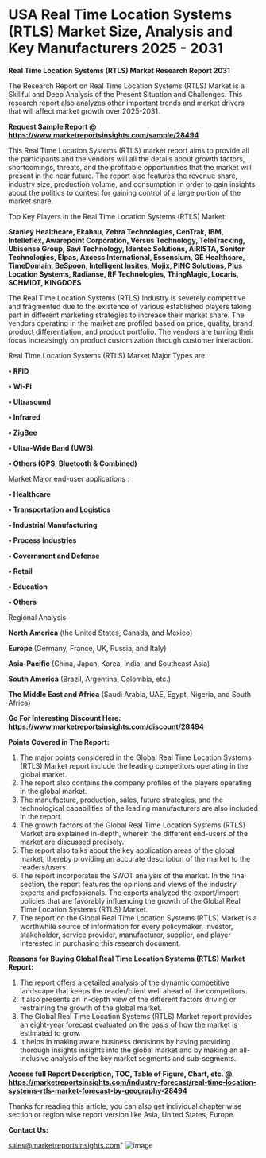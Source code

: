 # USA Real Time Location Systems (RTLS) Market Size, Analysis and Key Manufacturers 2025 - 2031

<strong>Real Time Location Systems (RTLS) Market Research Report 2031</strong>

The Research Report on Real Time Location Systems (RTLS) Market is a Skillful and Deep Analysis of the Present Situation and Challenges. This research report also analyzes other important trends and market drivers that will affect market growth over 2025-2031.

<strong>Request Sample Report @ <a href=https://www.marketreportsinsights.com/sample/28494>https://www.marketreportsinsights.com/sample/28494</a></strong>

This Real Time Location Systems (RTLS) market report aims to provide all the participants and the vendors will all the details about growth factors, shortcomings, threats, and the profitable opportunities that the market will present in the near future. The report also features the revenue share, industry size, production volume, and consumption in order to gain insights about the politics to contest for gaining control of a large portion of the market share.

Top Key Players in the Real Time Location Systems (RTLS) Market:

<strong>Stanley Healthcare, Ekahau, Zebra Technologies, CenTrak, IBM, Intelleflex, Awarepoint Corporation, Versus Technology, TeleTracking, Ubisense Group, Savi Technology, Identec Solutions, AiRISTA, Sonitor Technologies, Elpas, Axcess International, Essensium, GE Healthcare, TimeDomain, BeSpoon, Intelligent Insites, Mojix, PINC Solutions, Plus Location Systems, Radianse, RF Technologies, ThingMagic, Locaris, SCHMIDT, KINGDOES</strong>

The Real Time Location Systems (RTLS) Industry is severely competitive and fragmented due to the existence of various established players taking part in different marketing strategies to increase their market share. The vendors operating in the market are profiled based on price, quality, brand, product differentiation, and product portfolio. The vendors are turning their focus increasingly on product customization through customer interaction.

Real Time Location Systems (RTLS) Market Major Types are:

<strong>• RFID

• Wi-Fi

• Ultrasound

• Infrared

• ZigBee

• Ultra-Wide Band (UWB)

• Others (GPS, Bluetooth & Combined)</strong>

Market Major end-user applications :

<strong>• Healthcare

• Transportation and Logistics

• Industrial Manufacturing

• Process Industries

• Government and Defense

• Retail

• Education

• Others</strong>

Regional Analysis

</u><strong><b>North America</b></strong> (the United States, Canada, and Mexico)

<strong><b>Europe </b></strong>(Germany, France, UK, Russia, and Italy)

<strong><b>Asia-Pacific</b></strong> (China, Japan, Korea, India, and Southeast Asia)

<strong><b>South America</b></strong> (Brazil, Argentina, Colombia, etc.)

<strong><b>The Middle East and Africa</b></strong> (Saudi Arabia, UAE, Egypt, Nigeria, and South Africa)

<strong>Go For Interesting Discount Here: <a href=https://www.marketreportsinsights.com/discount/28494>https://www.marketreportsinsights.com/discount/28494</a></strong>

<strong>Points Covered in The Report:</strong>
<ol>
  <li>The major points considered in the Global Real Time Location Systems (RTLS) Market report include the leading competitors operating in the global market.</li>
  <li>The report also contains the company profiles of the players operating in the global market.</li>
  <li>The manufacture, production, sales, future strategies, and the technological capabilities of the leading manufacturers are also included in the report.</li>
  <li>The growth factors of the Global Real Time Location Systems (RTLS) Market are explained in-depth, wherein the different end-users of the market are discussed precisely.</li>
  <li>The report also talks about the key application areas of the global market, thereby providing an accurate description of the market to the readers/users.</li>
  <li>The report incorporates the SWOT analysis of the market. In the final section, the report features the opinions and views of the industry experts and professionals. The experts analyzed the export/import policies that are favorably influencing the growth of the Global Real Time Location Systems (RTLS) Market.</li>
  <li>The report on the Global Real Time Location Systems (RTLS) Market is a worthwhile source of information for every policymaker, investor, stakeholder, service provider, manufacturer, supplier, and player interested in purchasing this research document.</li>
</ol>
<strong>Reasons for Buying Global Real Time Location Systems (RTLS) Market Report:</strong>

<ol>
  <li>The report offers a detailed analysis of the dynamic competitive landscape that keeps the reader/client well ahead of the competitors.</li>
  <li>It also presents an in-depth view of the different factors driving or restraining the growth of the global market.</li>
  <li>The Global Real Time Location Systems (RTLS) Market report provides an eight-year forecast evaluated on the basis of how the market is estimated to grow.</li>
  <li>It helps in making aware business decisions by having providing thorough insights insights into the global market and by making an all-inclusive analysis of the key market segments and sub-segments.</li>
</ol>
<strong>Access full Report Description, TOC, Table of Figure, Chart, etc. @ <a href=https://marketreportsinsights.com/industry-forecast/real-time-location-systems-rtls-market-forecast-by-geography-28494>https://marketreportsinsights.com/industry-forecast/real-time-location-systems-rtls-market-forecast-by-geography-28494</a></strong>


Thanks for reading this article; you can also get individual chapter wise section or region wise report version like Asia, United States, Europe.

<strong>Contact Us:</strong>

sales@marketreportsinsights.com"
![image](https://github.com/user-attachments/assets/47072a61-1834-41ed-bcfd-795d04cd4af4)
